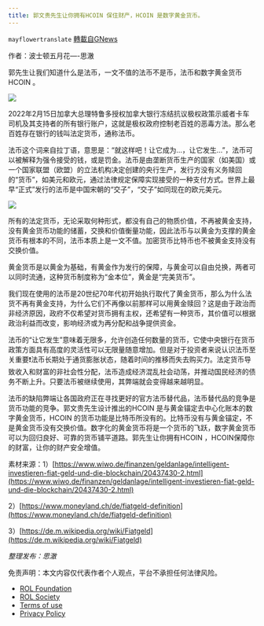 ```yaml
---
title: 郭文贵先生让你拥有HCOIN 保住财产，HCOIN 是数字黄金货币。
---
```

`mayflowertranslate` [轉載自GNews](https://gnews.org/zh-hans/2033668/)

作者：波士顿五月花—-思澈

郭先生让我们知道什么是法币，一文不值的法币不是币，法币和数字黄金货币HCOIN 。

![](https://assets.gnews.org/wp-content/uploads/2022/02/30287F4F-385A-4BEA-AA89-B7ADD2818267.jpeg)

2022年2月15日加拿大总理特鲁多授权加拿大银行冻结抗议极权政策示威者卡车司机及其支持者的所有银行账户，这就是极权政府控制老百姓的恶毒方法。那么老百姓存在银行的钱叫法定货币，通称法币。

法币这个词来自拉丁语，意思是：“就这样吧！让它成为…，让它发生…”，法币可以被解释为强令接受的钱，或是罚金。法币是由垄断货币生产的国家（如美国）或一个国家联盟（欧盟）的立法机构决定创建的央行生产，发行方没有义务赎回的“货币”，如美元和欧元，通过法律规定保障实现接受的一种支付方式。世界上最早“正式”发行的法币是中国宋朝的“交子”，“交子”如同现在的欧元美元。

![](https://assets.gnews.org/wp-content/uploads/2022/02/90A2C077-C786-49C2-9EE1-02564CEB77C3.jpeg)

所有的法定货币，无论采取何种形式，都没有自己的物质价值，不再被黄金支持，没有黄金货币功能的储蓄，交换和价值衡量功能，因此法币与以黄金为支撑的黄金货币有根本的不同，法币本质上是一文不值。加密货币比特币也不被黄金支持没有交换价值。

黄金货币是以黄金为基础，有黄金作为发行的保障，与黄金可以自由兑换，两者可以同时流通，这种货币制度称为“金本位”，黄金是“完美货币”。

我们现在使用的法币是20世纪70年代初开始执行取代了黄金货币，那么为什么法货不再有黄金支持，为什么它们不再像以前那样可以用黄金赎回？这是由于政治而非经济原因，政府不仅希望对货币拥有主权，还希望有一种货币，其价值可以根据政治利益而改变，影响经济或为再分配和战争提供资金。

法币的“让它发生”意味着无限多，允许创造任何数量的货币，它使中央银行在货币政策方面具有高度的灵活性可以无限量随意增加。但是对于投资者来说认识法币至关重要❗️法币长期处于通货膨胀状态，随着时间的推移而失去购买力。法定货币导致收入和财富的非社会性分配，法币造成经济混乱社会动荡，并推动国民经济的债务不断上升。只要法币被继续使用，其弊端就会变得越来越明显。

法币的缺陷弊端让各国政府正在寻找更好的官方法币替代品，法币替代品的竞争是货币功能的竞争。郭文贵先生设计推出的HCOIN 是与黄金锚定去中心化账本的数字黄金货币，HCOIN 的货币功能是比特币所没有的。比特币没有与黄金锚定，不是黄金货币没有交换价值。数字化的黄金货币将是一个货币的飞跃，数字黄金货币可以为回归良好、可靠的货币铺平道路。郭先生让你拥有HCOIN ，HCOIN保障你的财富，让你的财产安全增值。

素材来源：1）[https://www.wiwo.de/finanzen/geldanlage/intelligent-investieren-fiat-geld-und-die-blockchain/20437430-2.html](https://www.wiwo.de/finanzen/geldanlage/intelligent-investieren-fiat-geld-und-die-blockchain/20437430-2.html)

2）[https://www.moneyland.ch/de/fiatgeld-definition](https://www.moneyland.ch/de/fiatgeld-definition)

3）[https://de.m.wikipedia.org/wiki/Fiatgeld](https://de.m.wikipedia.org/wiki/Fiatgeld)

*整理发布：思澈*



 

免责声明：本文内容仅代表作者个人观点，平台不承担任何法律风险。

- [ROL Foundation](https://rolfoundation.org/)
- [ROL Society](https://rolsociety.org/)
- [Terms of use](https://gnews.org/terms-of-use-3/)
- [Privacy Policy](https://gnews.org/privacy-policy/)
